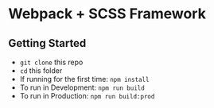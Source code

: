 # Webpack + SCSS Framework

## Getting Started

- `git clone` this repo
- `cd` this folder
- If running for the first time: `npm install`
- To run in Development:	`npm run build`
- To run in Production: 	`npm run build:prod`

